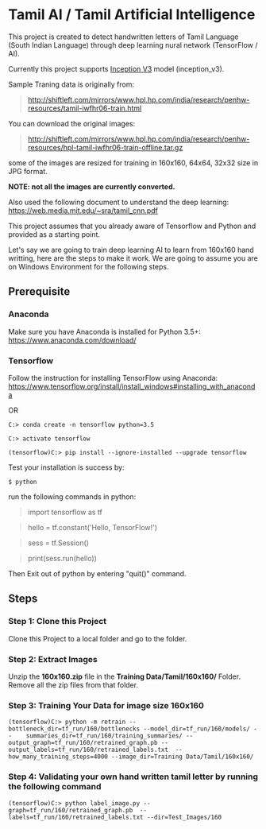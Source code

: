 # Tamil AI / Tamil Artificial Intelligence

This project is created to detect handwritten letters of Tamil Language (South Indian Language) through deep learning nural network (TensorFlow / AI).

Currently this project supports [Inception V3](https://arxiv.org/abs/1512.00567) model (inception_v3).

Sample Traning data is originally from:
> http://shiftleft.com/mirrors/www.hpl.hp.com/india/research/penhw-resources/tamil-iwfhr06-train.html

You can download the original images:
> http://shiftleft.com/mirrors/www.hpl.hp.com/india/research/penhw-resources/hpl-tamil-iwfhr06-train-offline.tar.gz

some of the images are resized for training in 160x160, 64x64, 32x32 size in JPG format. 

**NOTE: not all the images are currently converted.**

Also used the following document to understand the deep learning: https://web.media.mit.edu/~sra/tamil_cnn.pdf

This project assumes that you already aware of Tensorflow and Python and provided as a starting point.

Let's say we are going to train deep learning AI to learn from 160x160 hand writting, here are the steps to make it work.
We are going to assume you are on Windows Environment for the following steps.

## Prerequisite

### Anaconda

Make sure you have Anaconda is installed for Python 3.5+:
https://www.anaconda.com/download/

### Tensorflow

Follow the instruction for installing TensorFlow using Anaconda: https://www.tensorflow.org/install/install_windows#installing_with_anaconda

OR 

`C:> conda create -n tensorflow python=3.5` 

`C:> activate tensorflow`

`(tensorflow)C:> pip install --ignore-installed --upgrade tensorflow` 

Test your installation is success by:

`$ python`

run the following commands in python:

>import tensorflow as tf

>hello = tf.constant('Hello, TensorFlow!')

>sess = tf.Session()

>print(sess.run(hello))

Then Exit out of python by entering "quit()" command.

## Steps
### Step 1: Clone this Project
Clone this Project to a local folder and go to the folder.

### Step 2: Extract Images
Unzip the **160x160.zip** file in the **Training Data/Tamil/160x160/** Folder.
Remove all the zip files from that folder.


### Step 3: Training Your Data for image size 160x160

`(tensorflow)C:> python -m retrain --bottleneck_dir=tf_run/160/bottlenecks --model_dir=tf_run/160/models/ --    summaries_dir=tf_run/160/training_summaries/ --output_graph=tf_run/160/retrained_graph.pb --output_labels=tf_run/160/retrained_labels.txt  --how_many_training_steps=4000 --image_dir=Training Data/Tamil/160x160/`


### Step 4: Validating your own hand written tamil letter by running the following command

`(tensorflow)C:> python label_image.py --graph=tf_run/160/retrained_graph.pb  --labels=tf_run/160/retrained_labels.txt --dir=Test_Images/160`
